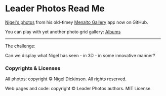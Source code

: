 <span style=display:none; >[You are now in GitHub source code view. Click here to view README file in GitHub Pages view]( https://leaderphotos.github.io/ "View file as a web page." ) </span>


Leader Photos Read Me
================================================================================

[Nigel's photos]( http://nigeldickinson.com/gallery/albums.php ) from his old-timey [Menalto Gallery]( http://galleryproject.org/ ) app now on GitHub.

<span style=display:none; >You can click on the `albums` icon just above and page through all of Nigel's snaps one by one - using GitHub's wonderful show-the-data capabilities.</span>

You can play with yet another photo grid gallery: [Albums]( https://leaderphotos.github.io/ )

***

The challenge:

Can we display what Nigel has seen - in 3D - in some innovative manner?


### Copyrights & Licenses

All photos: copyright &copy; Nigel Dickinson. All rights reserved.

Web pages and code: copyright &copy; Leader Photos authors. MIT License.

